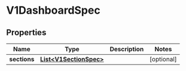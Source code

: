 

# V1DashboardSpec


## Properties

Name | Type | Description | Notes
------------ | ------------- | ------------- | -------------
**sections** | [**List&lt;V1SectionSpec&gt;**](V1SectionSpec.md) |  |  [optional]



